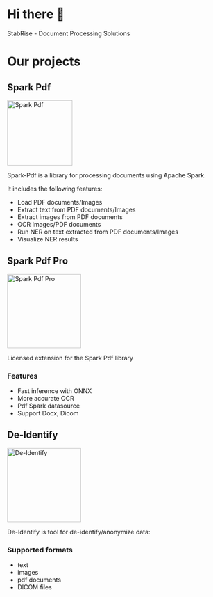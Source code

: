 # Hi there 👋

StabRise - Document Processing Solutions

# Our projects

## Spark Pdf

<a href="https://stabrise.com/spark-pdf/"><img alt="Spark Pdf" src="https://stabrise.com/media/filer_public_thumbnails/filer_public/de/31/de3156f0-386d-4b3b-ac7e-8856a38f7c1e/sparkpdflogo.png__808x214_subsampling-2.webp" height="150" /></a>

Spark-Pdf is a library for processing documents using Apache Spark.

It includes the following features:

- Load PDF documents/Images
- Extract text from PDF documents/Images
- Extract images from PDF documents
- OCR Images/PDF documents
- Run NER on text extracted from PDF documents/Images
- Visualize NER results

## Spark Pdf Pro

<a href="https://stabrise.com/spark-pdf-pro/"><img alt="Spark Pdf Pro" src="https://stabrise.com/media/filer_public_thumbnails/filer_public/59/b0/59b02ce8-31a8-4f1b-8550-56fa3f3593e7/sparkpdfpro1000.png__1000x231_subsampling-2.webp" height="170" /></a>

Licensed extension for the Spark Pdf library
### Features
 - Fast inference with ONNX
 - More accurate OCR
 - Pdf Spark datasource
 - Support Docx, Dicom

## De-Identify

<a href="https://deidentify.online"><img alt="De-Identify" src="https://stabrise.com/media/filer_public_thumbnails/filer_public/c4/da/c4da8d9f-ea3c-44cb-9495-1484bddc4490/de-identify.png__1000x250_subsampling-2.webp" height="170" /></a>

De-Identify is tool for de-identify/anonymize data:

### Supported formats
 - text
 - images
 - pdf documents
 - DICOM files
